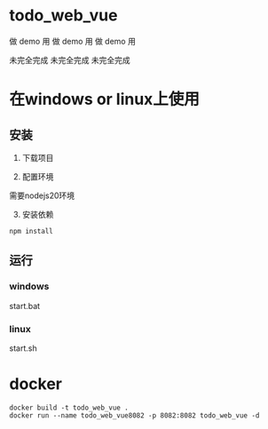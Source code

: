 # todo_web_vue

做 demo 用
做 demo 用
做 demo 用

未完全完成
未完全完成
未完全完成


# 在windows or linux上使用

## 安装

1. 下载项目

2. 配置环境

需要nodejs20环境

3. 安装依赖

```
npm install
```

## 运行


### windows

start.bat

### linux

start.sh


# docker

```
docker build -t todo_web_vue .
docker run --name todo_web_vue8082 -p 8082:8082 todo_web_vue -d 
```

